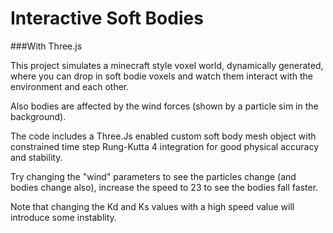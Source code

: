 Interactive Soft Bodies
===================
###With Three.js

This project simulates a minecraft style voxel world, dynamically generated, where you can drop in soft bodie voxels and watch them interact with the environment and each other.

Also bodies are affected by the wind forces (shown by a particle sim in the background).

The code includes a Three.Js enabled custom soft body mesh object with constrained time step Rung-Kutta 4 integration for good physical accuracy and stability. 

Try changing the "wind" parameters to see the particles change (and bodies change also), increase the speed to 23 to see the bodies fall faster.

Note that changing the Kd and Ks values with a high speed value will introduce some instablity.
